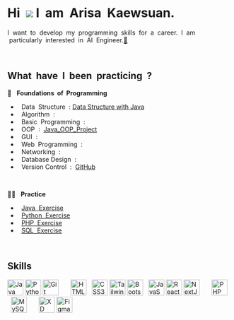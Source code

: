 Hi &nbsp;![](https://user-images.githubusercontent.com/18350557/176309783-0785949b-9127-417c-8b55-ab5a4333674e.gif)&nbsp;I &nbsp;am &nbsp;Arisa &nbsp;Kaewsuan.
======================================================================================================================================
I &nbsp;want &nbsp;to &nbsp;develop &nbsp;my &nbsp;programming &nbsp;skills &nbsp;for &nbsp;a &nbsp;career. &nbsp;I &nbsp;am &nbsp;particularly &nbsp;interested &nbsp;in &nbsp;AI &nbsp;Engineer.[🔗](https://github.com/Arisa-Kaewsuan/Arisa-Kaewsuan/blob/main/interviewPrepare.md)

<br/>

What &nbsp;have &nbsp;I &nbsp;been &nbsp;practicing &nbsp;?
--------------------------------------
🧠 &nbsp; **Foundations &nbsp;of &nbsp;Programming**
  -  &nbsp; Data  &nbsp;Structure &nbsp;:&nbsp;[Data Structure with Java](https://github.com/Arisa-Kaewsuan/Datastructure_Java)
  -  &nbsp; Algorithm &nbsp;:&nbsp;
  -  &nbsp; Basic &nbsp;Programming &nbsp;:&nbsp; 
  -  &nbsp; OOP &nbsp;:&nbsp; [Java_OOP_Project](https://github.com/Arisa-Kaewsuan/Java_OOP_Project)
  -  &nbsp; GUI &nbsp;:&nbsp;
  -  &nbsp; Web &nbsp;Programming  &nbsp;:&nbsp; 
  -  &nbsp; Networking &nbsp;:&nbsp; 
  -  &nbsp; Database Design &nbsp;:&nbsp; 
  -  &nbsp; Version Control &nbsp;:&nbsp; [GitHub](https://github.com/Arisa-Kaewsuan/Arisa-Kaewsuan/blob/main/useGitHub.md)
    
<br/>

👩‍💻 &nbsp; **Practice**
  -  &nbsp; [Java &nbsp;Exercise](https://github.com/Arisa-Kaewsuan/Java_Tutorial) 
  -  &nbsp; [Python &nbsp;Exercise](https://github.com/Arisa-Kaewsuan/Python_Tutorial/tree/main) 
  -  &nbsp; [PHP &nbsp;Exercise](https://github.com/Arisa-Kaewsuan/PHP_Exercise)
  -  &nbsp; [SQL &nbsp;Exercise](https://github.com/Arisa-Kaewsuan/SQL_Exercises)

<br/>

Skills 
--------------------------------------
<p align="left">
<a href="https://www.oracle.com/java/" target="_blank" rel="noreferrer"><img src="https://raw.githubusercontent.com/danielcranney/readme-generator/main/public/icons/skills/java-colored.svg" width="36" height="36" alt="Java" /></a>
<a href="https://www.python.org/" target="_blank" rel="noreferrer"><img src="https://raw.githubusercontent.com/danielcranney/readme-generator/main/public/icons/skills/python-colored.svg" width="36" height="36" alt="Python" /></a>
<a href="https://git-scm.com/" target="_blank" rel="noreferrer"><img src="https://raw.githubusercontent.com/danielcranney/readme-generator/main/public/icons/skills/git-colored.svg" width="36" height="36" alt="Git" /></a>
&nbsp;&nbsp;&nbsp;&nbsp;&nbsp;
<a href="https://developer.mozilla.org/en-US/docs/Glossary/HTML5" target="_blank" rel="noreferrer"><img src="https://raw.githubusercontent.com/danielcranney/readme-generator/main/public/icons/skills/html5-colored.svg" width="36" height="36" alt="HTML5" /></a>
&nbsp;
<a href="https://www.w3.org/TR/CSS/#css" target="_blank" rel="noreferrer"><img src="https://raw.githubusercontent.com/danielcranney/readme-generator/main/public/icons/skills/css3-colored.svg" width="36" height="36" alt="CSS3" /></a>
<a href="https://tailwindcss.com/" target="_blank" rel="noreferrer"><img src="https://raw.githubusercontent.com/danielcranney/readme-generator/main/public/icons/skills/tailwindcss-colored.svg" width="36" height="36" alt="TailwindCSS" /></a>
<a href="https://getbootstrap.com/" target="_blank" rel="noreferrer"><img src="https://raw.githubusercontent.com/danielcranney/readme-generator/main/public/icons/skills/bootstrap-colored.svg" width="36" height="36" alt="Bootstrap" /></a>
&nbsp;
<a href="https://developer.mozilla.org/en-US/docs/Web/JavaScript" target="_blank" rel="noreferrer"><img src="https://raw.githubusercontent.com/danielcranney/readme-generator/main/public/icons/skills/javascript-colored.svg" width="36" height="36" alt="JavaScript" /></a>
<a href="https://reactjs.org/" target="_blank" rel="noreferrer"><img src="https://raw.githubusercontent.com/danielcranney/readme-generator/main/public/icons/skills/react-colored.svg" width="36" height="36" alt="React" /></a>
<a href="https://nextjs.org/docs" target="_blank" rel="noreferrer"><img src="https://raw.githubusercontent.com/danielcranney/readme-generator/main/public/icons/skills/nextjs-colored.svg" width="36" height="36" alt="NextJs" /></a>
&nbsp;&nbsp;&nbsp;&nbsp;&nbsp;
<a href="https://www.php.net/" target="_blank" rel="noreferrer"><img src="https://raw.githubusercontent.com/danielcranney/readme-generator/main/public/icons/skills/php-colored.svg" width="36" height="36" alt="PHP" /></a>
&nbsp;
<a href="https://www.mysql.com/" target="_blank" rel="noreferrer"><img src="https://raw.githubusercontent.com/danielcranney/readme-generator/main/public/icons/skills/mysql-colored.svg" width="36" height="36" alt="MySQL" /></a>
&nbsp;&nbsp;&nbsp;&nbsp;&nbsp;
<a href="https://www.adobe.com/uk/products/xd.html" target="_blank" rel="noreferrer"><img src="https://raw.githubusercontent.com/danielcranney/readme-generator/main/public/icons/skills/xd-colored.svg" width="36" height="36" alt="XD" /></a>
<a href="https://www.figma.com/" target="_blank" rel="noreferrer"><img src="https://raw.githubusercontent.com/danielcranney/readme-generator/main/public/icons/skills/figma-colored.svg" width="36" height="36" alt="Figma" /></a>
</p>
                    
                 
